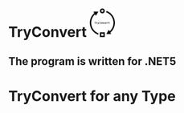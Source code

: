 # TryConvert <img src="./TryConvert.png" style="width:50px;"/>

## The program is written for .NET5

# TryConvert for any Type

